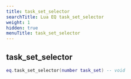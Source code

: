 ```yaml
---
title: task_set_selector
searchTitle: Lua EQ task_set_selector
weight: 1
hidden: true
menuTitle: task_set_selector
---
```

## task_set_selector
```lua
eq.task_set_selector(number task_set) -- void
```